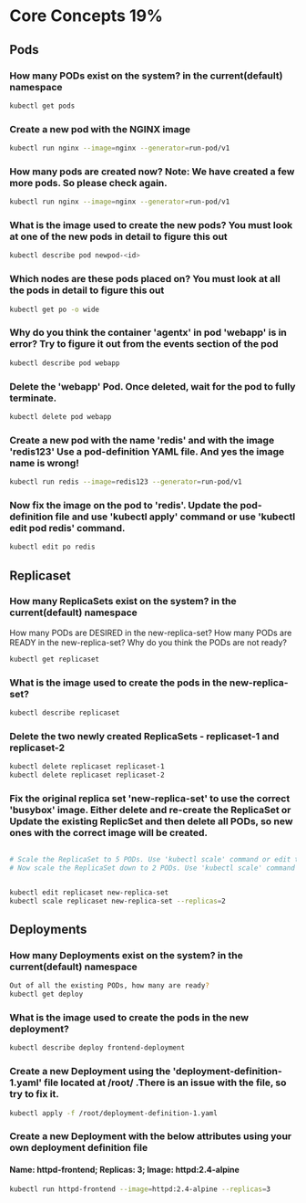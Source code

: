 # Core Concepts 19%


## Pods
### How many PODs exist on the system? in the current(default) namespace
<p>
  
```bash
kubectl get pods
```

</p>

### Create a new pod with the NGINX image
<p>

```bash
kubectl run nginx --image=nginx --generator=run-pod/v1
```

</p>

### How many pods are created now? Note: We have created a few more pods. So please check again.
<p>

```bash
kubectl run nginx --image=nginx --generator=run-pod/v1
```

</p>

### What is the image used to create the new pods? You must look at one of the new pods in detail to figure this out
<p>

```bash
kubectl describe pod newpod-<id>
```

</p>

### Which nodes are these pods placed on? You must look at all the pods in detail to figure this out
<p>

```bash
kubectl get po -o wide
```

</p>

### Why do you think the container 'agentx' in pod 'webapp' is in error? Try to figure it out from the events section of the pod
<p>

```bash
kubectl describe pod webapp
```

</p>

### Delete the 'webapp' Pod. Once deleted, wait for the pod to fully terminate.
<p>

```bash
kubectl delete pod webapp
```

</p>

### Create a new pod with the name 'redis' and with the image 'redis123' Use a pod-definition YAML file. And yes the image name is wrong!
<p>

```bash
kubectl run redis --image=redis123 --generator=run-pod/v1
```

</p>

### Now fix the image on the pod to 'redis'. Update the pod-definition file and use 'kubectl apply' command or use 'kubectl edit pod redis' command.
<p>

```bash
kubectl edit po redis
```

</p>

## Replicaset

### How many ReplicaSets exist on the system? in the current(default) namespace
<p>
How many PODs are DESIRED in the new-replica-set?
How many PODs are READY in the new-replica-set?
Why do you think the PODs are not ready?

```bash
kubectl get replicaset
```

</p>

### What is the image used to create the pods in the new-replica-set?
<p>

```bash
kubectl describe replicaset
```

</p>

### Delete the two newly created ReplicaSets - replicaset-1 and replicaset-2
<p>

```bash
kubectl delete replicaset replicaset-1
kubectl delete replicaset replicaset-2
```

</p>

### Fix the original replica set 'new-replica-set' to use the correct 'busybox' image. Either delete and re-create the ReplicaSet or Update the existing ReplicSet and then delete all PODs, so new ones with the correct image will be created.

<p>

```bash

# Scale the ReplicaSet to 5 PODs. Use 'kubectl scale' command or edit the replicaset using 'kubectl edit replicaset'
# Now scale the ReplicaSet down to 2 PODs. Use 'kubectl scale' command or edit the replicaset using 'kubectl edit replicaset'


kubectl edit replicaset new-replica-set
kubectl scale replicaset new-replica-set --replicas=2

```

</p>

## Deployments

### How many Deployments exist on the system? in the current(default) namespace
<p>

```bash
Out of all the existing PODs, how many are ready?
kubectl get deploy
```

</p>

### What is the image used to create the pods in the new deployment?
<p>

```bash
kubectl describe deploy frontend-deployment
```

</p>


### Create a new Deployment using the 'deployment-definition-1.yaml' file located at /root/ .There is an issue with the file, so try to fix it.
<p>

```bash
kubectl apply -f /root/deployment-definition-1.yaml
```

</p>

### Create a new Deployment with the below attributes using your own deployment definition file
#### Name: httpd-frontend; Replicas: 3; Image: httpd:2.4-alpine
<p>

```bash
kubectl run httpd-frontend --image=httpd:2.4-alpine --replicas=3
```

</p>

